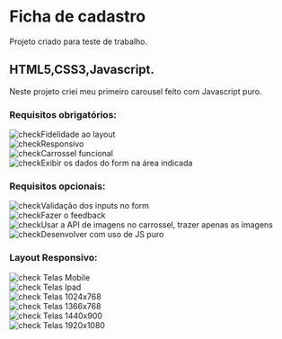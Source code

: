 # Ficha de cadastro
Projeto criado para teste de trabalho.

## HTML5,CSS3,Javascript.

Neste projeto criei meu primeiro carousel feito com Javascript puro.


### Requisitos obrigatórios:<br>
 ![check](https://user-images.githubusercontent.com/52139246/97096897-3d315900-1649-11eb-8cc2-5f8cfcfd1532.png)Fidelidade ao layout<br>
 ![check](https://user-images.githubusercontent.com/52139246/97096897-3d315900-1649-11eb-8cc2-5f8cfcfd1532.png)Responsivo<br>
 ![check](https://user-images.githubusercontent.com/52139246/97096897-3d315900-1649-11eb-8cc2-5f8cfcfd1532.png)Carrossel funcional<br>
 ![check](https://user-images.githubusercontent.com/52139246/97096897-3d315900-1649-11eb-8cc2-5f8cfcfd1532.png)Exibir os dados do form na área indicada
### Requisitos opcionais:
![check](https://user-images.githubusercontent.com/52139246/97096897-3d315900-1649-11eb-8cc2-5f8cfcfd1532.png)Validação dos inputs no form<br>
![check](https://user-images.githubusercontent.com/52139246/97096897-3d315900-1649-11eb-8cc2-5f8cfcfd1532.png)Fazer o feedback<br>
![check](https://user-images.githubusercontent.com/52139246/97096897-3d315900-1649-11eb-8cc2-5f8cfcfd1532.png)Usar a API de imagens no carrossel, trazer apenas as imagens<br>
![check](https://user-images.githubusercontent.com/52139246/97096897-3d315900-1649-11eb-8cc2-5f8cfcfd1532.png)Desenvolver com uso de JS puro


### Layout Responsivo:
![check](https://user-images.githubusercontent.com/52139246/97096897-3d315900-1649-11eb-8cc2-5f8cfcfd1532.png) Telas Mobile<br>
![check](https://user-images.githubusercontent.com/52139246/97096897-3d315900-1649-11eb-8cc2-5f8cfcfd1532.png) Telas Ipad<br>
![check](https://user-images.githubusercontent.com/52139246/97096897-3d315900-1649-11eb-8cc2-5f8cfcfd1532.png) Telas 1024x768<br>
![check](https://user-images.githubusercontent.com/52139246/97096897-3d315900-1649-11eb-8cc2-5f8cfcfd1532.png) Telas 1366x768<br>
![check](https://user-images.githubusercontent.com/52139246/97096897-3d315900-1649-11eb-8cc2-5f8cfcfd1532.png) Telas 1440x900<br>
![check](https://user-images.githubusercontent.com/52139246/97096897-3d315900-1649-11eb-8cc2-5f8cfcfd1532.png) Telas 1920x1080<br>
